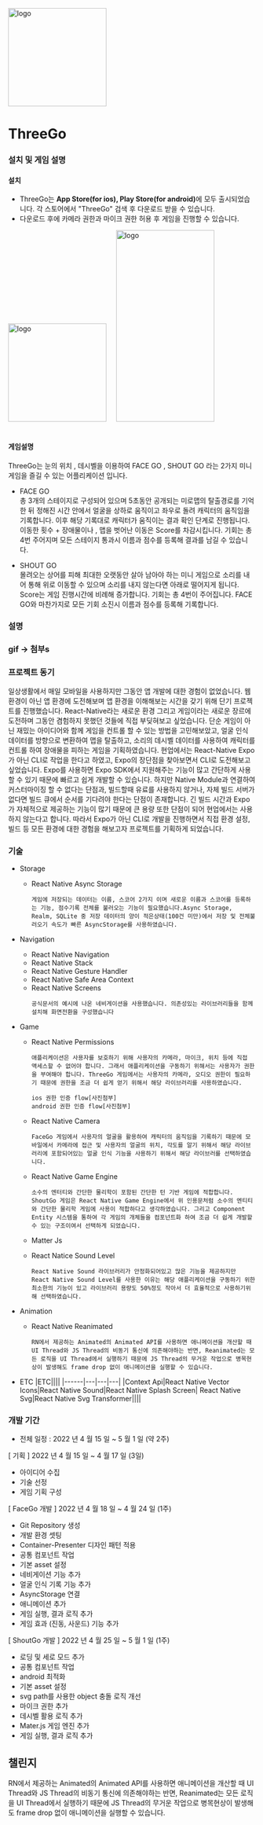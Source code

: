 <img width="200" alt="logo" src="https://user-images.githubusercontent.com/54696956/170207121-5bfe9dac-935f-49af-bc15-38992c199b2c.png">

# ThreeGo

### 설치 및 게임 설명

#### 설치

- ThreeGo는 <b>App Store(for ios), Play Store(for android)</b>에 모두 출시되었습니다. 각 스토어에서 "ThreeGo" 검색 후 다운로드 받을 수 있습니다.
- 다운로드 후에 카메라 권한과 마이크 권한 허용 후 게임을 진행할 수 있습니다.

<img width="200" alt="logo" src="https://user-images.githubusercontent.com/54696956/170207803-e7d2c609-5ef9-4fba-942f-1902ee4afce9.jpg">&nbsp;&nbsp;&nbsp;&nbsp;
<img width="200" height="390" alt="logo" src="https://user-images.githubusercontent.com/54696956/170207833-c58ac3f1-000b-47c0-9b67-a3136dc22bf4.jpg">
<br><br>

#### 게임설명

ThreeGo는 눈의 위치 , 데시벨을 이용하여 FACE GO , SHOUT GO 라는 2가지
미니게임을 즐길 수 있는 어플리케이션 입니다.

- FACE GO  
  총 3개의 스테이지로 구성되어 있으며 5초동안 공개되는 미로맵의 탈출경로를 기억한 뒤 정해진 시간 안에서 얼굴을 상하로 움직이고 좌우로 돌려 캐릭터의 움직임을 기록합니다. 이후 해당 기록대로 캐릭터가 움직이는 결과 확인 단계로 진행됩니다. 이동한 횟수 + 장애물이나 , 맵을 벗어난 이동은 Score를 차감시킵니다. 기회는 총 4번 주어지며 모든 스테이지 통과시 이름과 점수를 등록해 결과를 남길 수 있습니다.

- SHOUT GO  
  몰려오는 상어를 피해 최대한 오랫동안 살아 남아야 하는 미니 게임으로 소리를 내어 통해 위로 이동할 수 있으며 소리를 내지 않는다면 아래로 떨어지게 됩니다. Score는 게임 진행시간에 비례해 증가합니다. 기회는 총 4번이 주어집니다. FACE GO와 마찬가지로 모든 기회 소진시 이름과 점수를 등록해 기록합니다.

### 설명

### gif -> 첨부s

### 프로젝트 동기

일상생활에서 매일 모바일을 사용하지만 그동안 앱 개발에 대한 경험이 없었습니다. 웹 환경이 아닌 앱 환경에 도전해보며 앱 환경을 이해해보는 시간을 갖기 위해 단기 프로젝트를 진행했습니다. React-Native라는 새로운 환경 그리고 게임이라는 새로운 장르에 도전하며 그동안 겸험하지 못했던 것들에 직접 부딪혀보고 싶었습니다.
단순 게임이 아닌 재밌는 아이디어와 함께 게임을 컨트롤 할 수 있는 방법을 고민해보았고, 얼굴 인식 데이터를 방향으로 변환하여 맵을 탈출하고, 소리의 데시벨 데이터를 사용하여 캐릭터를 컨트롤 하여 장애물을 피하는 게임을 기획하였습니다.
현업에서는 React-Native Expo가 아닌 CLI로 작업을 한다고 하였고, Expo의 장단점을 찾아보면서 CLI로 도전해보고 싶었습니다. Expo를 사용하면 Expo SDK에서 지원해주는 기능이 많고 간단하게 사용할 수 있기 때문에 빠르고 쉽게 개발할 수 있습니다. 하지만 Native Module과 연결하여 커스터마이징 할 수 없다는 단점과, 빌드할때 유료를 사용하지 않거나, 자체 빌드 서버가 없다면 빌드 큐에서 순서를 기다려야 한다는 단점이 존재합니다. 긴 빌드 시간과 Expo가 자체적으로 제공하는 기능이 많기 때문에 큰 용량 또한 단점이 되어 현업에서는 사용하지 않는다고 합니다. 따라서 Expo가 아닌 CLI로 개발을 진행하면서 직접 환경 설정, 빌드 등 모든 환경에 대한 경험을 해보고자 프로젝트를 기획하게 되었습니다.

### 기술

- Storage
  - React Native Async Storage
    ```
    게임에 저장되는 데이터는 이름, 스코어 2가지 이며 새로운 이름과 스코어를 등록하는 기능, 점수기록 전체를 불러오는 기능이 필요했습니다.Async Storage, Realm, SQLite 중 저장 데이터의 양이 적은상태(100건 미만)에서 저장 및 전체불러오기 속도가 빠른 AsyncStorage를 사용하였습니다.
    ```
- Navigation
  - React Native Navigation
  - React Native Stack
  - React Native Gesture Handler
  - React Native Safe Area Context
  - React Native Screens
    ```
    공식문서의 예시에 나온 네비게이션을 사용했습니다. 의존성있는 라이브러리들을 함께 설치해 화면전환을 구성했습니다
    ```
- Game

  - React Native Permissions

    ```
    애플리케이션은 사용자를 보호하기 위해 사용자의 카메라, 마이크, 위치 등에 직접 액세스할 수 없어야 합니다. 그래서 애플리케이션을 구동하기 위해서는 사용자가 권한을 부여해야 합니다. ThreeGo 게임에서는 사용자의 카메라, 오디오 권한이 필요하기 때문에 권한을 조금 더 쉽게 얻기 위해서 해당 라이브러리를 사용하였습니다.

    ios 권한 인증 flow[사진첨부]
    android 권한 인증 flow[사진첨부]
    ```

  - React Native Camera
    ```
    FaceGo 게임에서 사용자의 얼굴을 활용하여 캐릭터의 움직임을 기록하기 때문에 모바일에서 카메라에 접근 및 사용자의 얼굴의 위치, 각도를 알기 위해서 해당 라이브러리에 포함되어있는 얼굴 인식 기능을 사용하기 위해서 해당 라이브러를 선택하였습니다.
    ```
  - React Native Game Engine
    ```
    소수의 엔터티와 간단한 물리학이 포함된 간단한 턴 기반 게임에 적합합니다. ShoutGo 게임은 React Native Game Engine에서 위 인용문처럼 소수의 엔티티와 간단한 물리학 게임에 사용이 적합하다고 생각하였습니다. 그리고 Component Entity 시스템을 통하여 각 게임의 개체들을 컴포넌트화 하여 조금 더 쉽게 개발할 수 있는 구조이여서 선택하게 되었습니다.
    ```
  - Matter Js
  - React Natice Sound Level
    ```
    React Native Sound 라이브러리가 안정화되어있고 많은 기능을 제공하지만 React Native Sound Level를 사용한 이유는 해당 애플리케이션을 구동하기 위한 최소한의 기능이 있고 라이브러리 용량도 50%정도 작아서 더 효율적으로 사용하기위해 선택하였습니다.
    ```

- Animation
  - React Native Reanimated
    ```
    RN에서 제공하는 Animated의 Animated API를 사용하면 애니메이션을 개산할 때 UI Thread와 JS Thread의 비동기 통신에 의존해야하는 반면, Reanimated는 모든 로직을 UI Thread에서 실행하기 때문에 JS Thread의 무거운 작업으로 병목현상이 발생해도 frame drop 없이 애니메이션을 실행할 수 있습니다.
    ```
- ETC
  |ETC||||
  |------|---|---|---|
  |Context Api|React Native Vector Icons|React Native Sound|React Native Splash Screen|
  React Native Svg|React Native Svg Transformer||||

### 개발 기간

- 전체 일정 : 2022 년 4 월 15 일 ~ 5 월 1 일 (약 2주)

[ 기획 ] 2022 년 4 월 15 일 ~ 4 월 17 일 (3일)

- 아이디어 수집
- 기술 선정
- 게임 기획 구성

[ FaceGo 개발 ] 2022 년 4 월 18 일 ~ 4 월 24 일 (1주)

- Git Repository 생성
- 개발 환경 셋팅
- Container-Presenter 디자인 패턴 적용
- 공통 컴포넌트 작업
- 기본 asset 설정
- 네비게이션 기능 추가
- 얼굴 인식 기록 기능 추가
- AsyncStorage 연결
- 애니메이션 추가
- 게임 실행, 결과 로직 추가
- 게임 효과 (진동, 사운드) 기능 추가

[ ShoutGo 개발 ] 2022 년 4 월 25 일 ~ 5 월 1 일 (1주)

- 로딩 및 세로 모드 추가
- 공통 컴포넌트 작업
- android 최적화
- 기본 asset 설정
- svg path를 사용한 object 충돌 로직 개선
- 마이크 권한 추가
- 데시벨 활용 로직 추가
- Mater.js 게임 엔진 추가
- 게임 실행, 결과 로직 추가

## 챌린지

RN에서 제공하는 Animated의 Animated API를 사용하면 애니메이션을 개산할 때 UI Thread와 JS Thread의 비동기 통신에 의존해야하는 반면, Reanimated는 모든 로직을 UI Thread에서 실행하기 때문에 JS Thread의 무거운 작업으로 병목현상이 발생해도 frame drop 없이 애니메이션을 실행할 수 있습니다.
